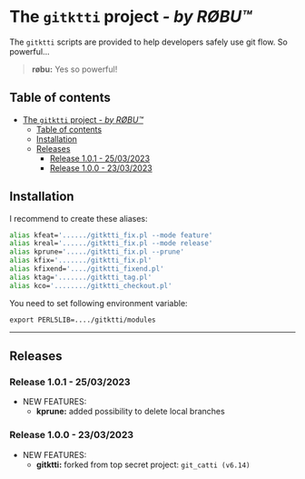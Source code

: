 # The `gitktti` project *- by R&Oslash;BU&trade;*

The `gitktti` scripts are provided to help developers safely use git flow. So powerful...
>**r&oslash;bu:** Yes so powerful!

## Table of contents

- [The `gitktti` project *- by RØBU™*](#the-gitktti-project---by-røbu)
  - [Table of contents](#table-of-contents)
  - [Installation](#installation)
  - [Releases](#releases)
    - [Release 1.0.1 - 25/03/2023](#release-101---25032023)
    - [Release 1.0.0 - 23/03/2023](#release-100---23032023)

## Installation

I recommend to create these aliases:

```bash
alias kfeat='....../gitktti_fix.pl --mode feature'
alias kreal='....../gitktti_fix.pl --mode release'
alias kprune='...../gitktti_fix.pl --prune'
alias kfix='......./gitktti_fix.pl'
alias kfixend='..../gitktti_fixend.pl'
alias ktag='......./gitktti_tag.pl'
alias kco='......../gitktti_checkout.pl'
```

You need to set following environment variable:

```text
export PERL5LIB=..../gitktti/modules
```

***

## Releases

### Release 1.0.1 - 25/03/2023

- NEW FEATURES:
  - **kprune:** added possibility to delete local branches

### Release 1.0.0 - 23/03/2023

- NEW FEATURES:
  - **gitktti:** forked from top secret project: `git_catti (v6.14)`
